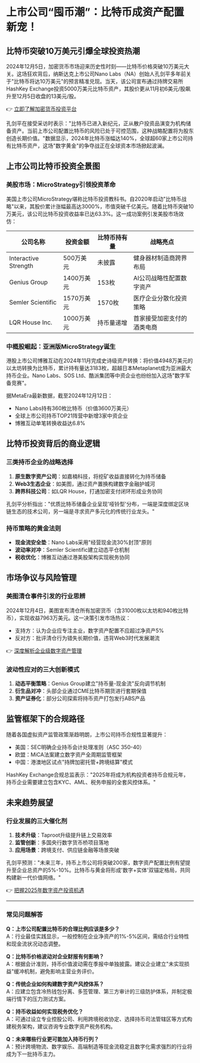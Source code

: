 # 上市公司“囤币潮”：比特币成资产配置新宠！

## 比特币突破10万美元引爆全球投资热潮

2024年12月5日，加密货币市场迎来历史性时刻——比特币价格突破10万美元大关。这场狂欢背后，纳斯达克上市公司Nano Labs（NA）创始人孔剑平多年前关于"比特币将达10万美元"的预言精准兑现。当天，该公司宣布通过持牌交易所HashKey Exchange投资5000万美元比特币资产，其股价更从11月初6美元/股飙升至12月5日收盘的13美元/股。

👉 [立即了解加密货币投资平台](https://bit.ly/okx_welcome)

孔剑平在接受采访时表示："比特币已进入新纪元，正从散户投资品演变为机构储备资产。当前上市公司配置比特币的风险已处于可控范围，这种战略配置将为股东创造长期价值。"数据显示，2024年比特币涨幅达140%，全球超60家上市公司持有比特币资产，这场"数字黄金"的争夺战正在全球资本市场掀起波澜。

## 上市公司比特币投资全景图

### **美股市场：MicroStrategy引领投资革命**

美国上市公司MicroStrategy堪称比特币投资教科书。自2020年启动"比特币战略"以来，其股价累计涨幅最高达3000%，市值突破千亿美元。随着比特币突破10万美元，该公司比特币投资收益率已达63.3%。这一成功案例引发美股市场效仿：

| 公司名称                | 投资金额    | 比特币持有量 | 战略亮点                  |
|-------------------------|-------------|--------------|---------------------------|
| Interactive Strength    | 500万美元   | 未披露       | 健身器材制造商跨界布局      |
| Genius Group            | 1400万美元  | 153枚        | AI公司战略性配置数字资产    |
| Semler Scientific       | 1570万美元  | 1570枚       | 医疗企业分散化投资策略      |
| LQR House Inc.          | 1000万美元  | 持币量递增   | 首家接受加密支付的酒类电商  |

### **中概股崛起：亚洲版MicroStrategy诞生**

港股上市公司博雅互动在2024年11月完成史诗级资产转换：将价值4948万美元的以太坊转换为比特币，累计持有量达3183枚，超越日本Metaplanet成为亚洲最大持币企业。Nano Labs、SOS Ltd、酷派集团等中资企业也纷纷加入这场"数字军备竞赛"。

据MetaEra最新数据，截至2024年12月12日：
- Nano Labs持有360枚比特币（价值3600万美元）
- 全球上市公司持币TOP21阵营中新增3家中资企业
- 博雅互动单笔转换收益达6.8%

## 比特币投资背后的商业逻辑

### **三类持币企业的战略选择**
1. **原生数字资产公司**：如嘉楠科技，将挖矿收益直接转化为持币储备
2. **Web3生态企业**：如美图，通过资产置换构建数字金融护城河
3. **跨界科技公司**：如LQR House，打通加密支付闭环形成业务协同

孔剑平分析指出："优质比特币储备企业呈现'哑铃型'分布，一端是深度绑定区块链生态的技术公司，另一端是寻求资产多元化的传统行业龙头。"

### **持币策略的黄金法则**
- **现金流安全垫**：Nano Labs采用"经营现金流30%封顶"原则
- **波动率对冲**：Semler Scientific建立动态平仓机制
- **税收优化**：博雅互动通过港美股架构实现税务协同

## 市场争议与风险管理

### **美图清仓事件引发的行业思辨**
2024年12月4日，美图宣布清仓所有加密货币（含31000枚以太坊和940枚比特币），实现收益7963万美元。这一决策引发市场热议：
- 支持方：认为企业应专注主业，数字资产配置不应超过净资产5%
- 反对方：批评清仓行为错失长期价值，违背Web3时代发展潮流

👉 [深度解析企业级数字资产管理](https://bit.ly/okx_welcome)

### **波动性应对的三大创新模式**
1. **动态平衡策略**：Genius Group建立"持币量-现金流"反向调节机制
2. **衍生品对冲**：头部企业通过CME比特币期货进行套期保值
3. **资产证券化**：部分公司探索将持币资产打包发行ABS产品

## 监管框架下的合规路径

随着各国虚拟资产监管政策渐趋明朗，上市公司持币合规性显著提升：
- 美国：SEC明确企业持币会计处理准则（ASC 350-40）
- 欧盟：MiCA法案建立数字资产全周期监管框架
- 中国：港澳地区试点"持牌加密托管+跨境结算"模式

HashKey Exchange合规总监表示："2025年将成为机构投资者持币合规元年，持币企业需要建立包含KYC、AML、税务申报的全套风控体系。"

## 未来趋势展望

### **行业发展的三大催化剂**
1. **技术升级**：Taproot升级提升链上交易效率
2. **监管创新**：多国央行数字货币桥项目落地
3. **应用场景**：跨境支付、供应链金融等场景突破

孔剑平预测："未来三年，持币上市公司将突破200家，数字资产配置比例有望提升至企业总资产的5%-10%。比特币与黄金将形成'数字+实体'双锚定格局，共同构建新一代价值网络。"

👉 [把握2025年数字资产投资机遇](https://bit.ly/okx_welcome)

---

### 常见问题解答

**Q：上市公司配置比特币的合理比例应该是多少？**  
A：行业最佳实践显示，一般控制在企业净资产的1%-5%区间，需结合行业特性和现金流状况动态调整。

**Q：比特币价格波动对企业财报有何影响？**  
A：根据会计准则，持币价值波动需在季报中单独披露。建议企业建立"未实现损益"缓冲机制，避免影响主营业务评价。

**Q：传统企业如何构建数字资产风控体系？**  
A：应建立包含冷热钱包分离、多签管理、第三方审计的三级防护体系，并制定极端行情下的压力测试方案。

**Q：持币收益如何实现税务优化？**  
A：可通过设立专业控股公司、利用跨境税收协定、选择持币司法管辖区等方式构建税务架构，建议咨询专业数字资产税务机构。

**Q：未来哪些行业更可能加入持币行列？**  
A：预计跨境物流、数字娱乐、高端制造等现金流稳定且数字化需求强烈的行业将成为下一批持币主力。